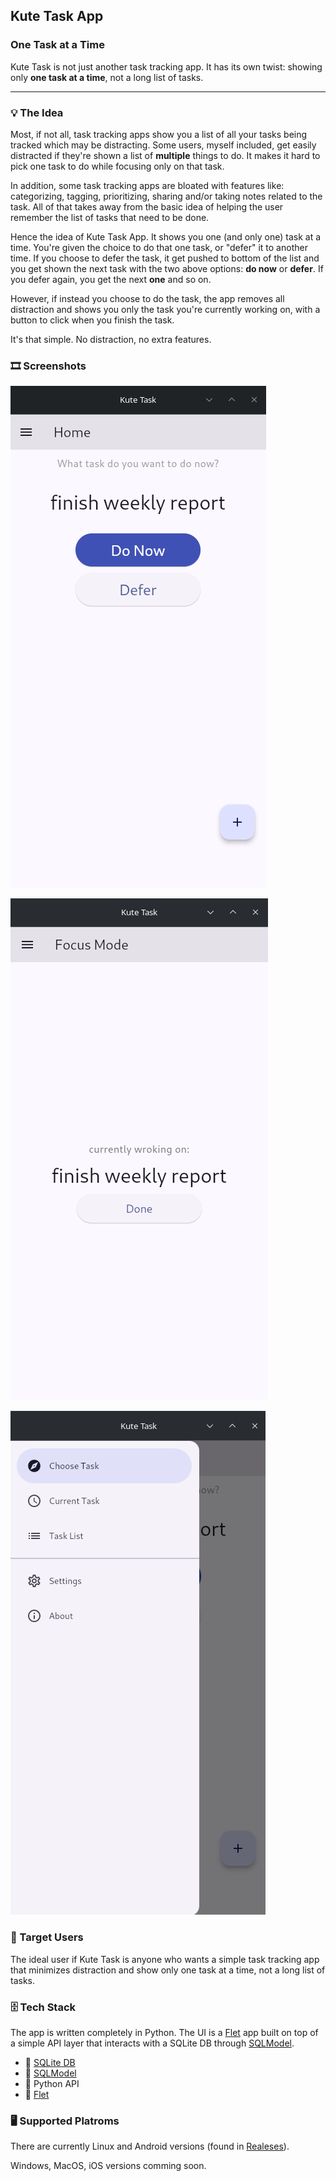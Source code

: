 ## Kute Task App

### One Task at a Time
Kute Task is not just another task tracking app. It has its own twist: showing only **one task at a time**, not a long list of tasks.

---
### 💡 The Idea
Most, if not all, task tracking apps show you a list of all your tasks being tracked which may be distracting.
Some users, myself included, get easily distracted if they're shown a list of **multiple** things to do. It makes it hard to pick one task to do while focusing only on that task.

In addition, some task tracking apps are bloated with features like: categorizing, tagging, prioritizing, sharing and/or taking notes related to the task. All of that takes away from the basic idea of helping the user remember the list of tasks that need to be done.

Hence the idea of Kute Task App. It shows you one (and only one) task at a time. You're given the choice to do that one task, or "defer" it to another time.
If you choose to defer the task, it get pushed to bottom of the list and you get shown the next task with the two above options: **do now** or **defer**. If you defer again, you get the next **one** and so on.

However, if instead you choose to do the task, the app removes all distraction and shows you only the task you're currently working on, with a button to click when you finish the task.

It's that simple. No distraction, no extra features.

### 🎞️ Screenshots

![Home screen showing a single task](demo/task_select_view.png)

![Focus Mode screen showing the task bering currently done](demo/focus_mode_view.png)

![side menue](demo/side_menu.png)

### 🎯 Target Users
The ideal user if Kute Task is anyone who wants a simple task tracking app that minimizes distraction and show only one task at a time, not a long list of tasks.

### 🗄️ Tech Stack
The app is written completely in Python. The UI is a [Flet](https://flet.dev/) app built on top of a simple API layer that interacts with a SQLite DB through [SQLModel](https://sqlmodel.tiangolo.com/).

- 💾 [SQLite DB](https://sqlite.org/)
- 🔌 [SQLModel](https://sqlmodel.tiangolo.com/)
- 🐍 Python API
- 📱 [Flet](https://flet.dev/)


### 🖥️ Supported Platroms
There are currently Linux and Android versions (found in [Realeses](releases/)).

Windows, MacOS, iOS versions comming soon.